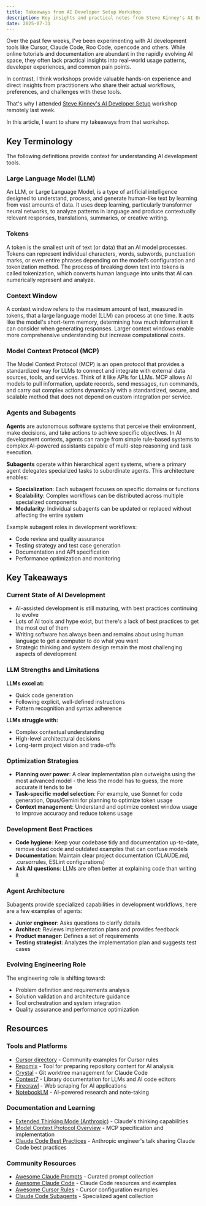 ```yaml
---
title: Takeaways from AI Developer Setup Workshop
description: Key insights and practical notes from Steve Kinney's AI Developer Setup workshop
date: 2025-07-31
---
```


Over the past few weeks, I've been experimenting with AI development tools like Cursor, Claude Code, Roo Code, opencode and others. While online tutorials and documentation are abundant in the rapidly evolving AI space, they often lack practical insights into real-world usage patterns, developer experiences, and common pain points.

In contrast, I think workshops provide valuable hands-on experience and direct insights from practitioners who share their actual workflows, preferences, and challenges with these tools.

That's why I attended [Steve Kinney's AI Developer Setup](https://frontendmasters.com/workshops/ai-dev-setup/) workshop remotely last week.

In this article, I want to share my takeaways from that workshop.

## Key Terminology

The following definitions provide context for understanding AI development tools.

### Large Language Model (LLM)

An LLM, or Large Language Model, is a type of artificial intelligence designed to understand, process, and generate human-like text by learning from vast amounts of data. It uses deep learning, particularly transformer neural networks, to analyze patterns in language and produce contextually relevant responses, translations, summaries, or creative writing.

### Tokens

A token is the smallest unit of text (or data) that an AI model processes. Tokens can represent individual characters, words, subwords, punctuation marks, or even entire phrases depending on the model’s configuration and tokenization method. The process of breaking down text into tokens is called tokenization, which converts human language into units that AI can numerically represent and analyze.

### Context Window

A context window refers to the maximum amount of text, measured in tokens, that a large language model (LLM) can process at one time. It acts like the model's short-term memory, determining how much information it can consider when generating responses. Larger context windows enable more comprehensive understanding but increase computational costs.

### Model Context Protocol (MCP)

The Model Context Protocol (MCP) is an open protocol that provides a standardized way for LLMs to connect and integrate with external data sources, tools, and services. Think of it like APIs for LLMs.
MCP allows AI models to pull information, update records, send messages, run commands, and carry out complex actions dynamically with a standardized, secure, and scalable method that does not depend on custom integration per service.

### Agents and Subagents

**Agents** are autonomous software systems that perceive their environment, make decisions, and take actions to achieve specific objectives. In AI development contexts, agents can range from simple rule-based systems to complex AI-powered assistants capable of multi-step reasoning and task execution.

**Subagents** operate within hierarchical agent systems, where a primary agent delegates specialized tasks to subordinate agents. This architecture enables:

- **Specialization**: Each subagent focuses on specific domains or functions
- **Scalability**: Complex workflows can be distributed across multiple specialized components
- **Modularity**: Individual subagents can be updated or replaced without affecting the entire system

Example subagent roles in development workflows:

- Code review and quality assurance
- Testing strategy and test case generation
- Documentation and API specification
- Performance optimization and monitoring

## Key Takeaways

### Current State of AI Development

- AI-assisted development is still maturing, with best practices continuing to evolve
- Lots of AI tools and hype exist, but there's a lack of best practices to get the most out of them
- Writing software has always been and remains about using human language to get a computer to do what you want
- Strategic thinking and system design remain the most challenging aspects of development

### LLM Strengths and Limitations

**LLMs excel at:**

- Quick code generation
- Following explicit, well-defined instructions
- Pattern recognition and syntax adherence

**LLMs struggle with:**

- Complex contextual understanding
- High-level architectural decisions
- Long-term project vision and trade-offs

### Optimization Strategies

- **Planning over power**: A clear implementation plan outweighs using the most advanced model - the less the model has to guess, the more accurate it tends to be
- **Task-specific model selection**: For example, use Sonnet for code generation, Opus/Gemini for planning to optimize token usage
- **Context management**: Understand and optimize context window usage to improve accuracy and reduce tokens usage

### Development Best Practices

- **Code hygiene**: Keep your codebase tidy and documentation up-to-date, remove dead code and outdated examples that can confuse models
- **Documentation**: Maintain clear project documentation (CLAUDE.md, .cursorrules, ESLint configurations)
- **Ask AI questions**: LLMs are often better at explaining code than writing it

### Agent Architecture

Subagents provide specialized capabilities in development workflows, here are a few examples of agents:

- **Junior engineer**: Asks questions to clarify details
- **Architect**: Reviews implementation plans and provides feedback
- **Product manager**: Defines a set of requirements
- **Testing strategist**: Analyzes the implementation plan and suggests test cases

### Evolving Engineering Role

The engineering role is shifting toward:

- Problem definition and requirements analysis
- Solution validation and architecture guidance
- Tool orchestration and system integration
- Quality assurance and performance optimization

## Resources

### Tools and Platforms

- [Cursor directory](https://cursor.directory/) - Community examples for Cursor rules
- [Repomix](https://repomix.com/) - Tool for preparing repository content for AI analysis
- [Crystal](https://github.com/stravu/crystal) - Git worktree management for Claude Code
- [Context7](https://context7.com/) - Library documentation for LLMs and AI code editors
- [Firecrawl](https://www.firecrawl.dev/) - Web scraping for AI applications
- [NotebookLM](https://notebooklm.google.com/) - AI-powered research and note-taking

### Documentation and Learning

- [Extended Thinking Mode (Anthropic)](https://www.anthropic.com/news/visible-extended-thinking) - Claude's thinking capabilities
- [Model Context Protocol Overview](https://modelcontextprotocol.io/overview) - MCP specification and implementation
- [Claude Code Best Practices](https://youtu.be/gv0WHhKelSE?si=eliQaxnhuQdBOY-Q) - Anthropic engineer's talk sharing Claude Code best practices

### Community Resources

- [Awesome Claude Prompts](https://github.com/langgptai/awesome-claude-prompts) - Curated prompt collection
- [Awesome Claude Code](https://github.com/hesreallyhim/awesome-claude-code) - Claude Code resources and examples
- [Awesome Cursor Rules](https://github.com/PatrickJS/awesome-cursorrules) - Cursor configuration examples
- [Claude Code Subagents](https://github.com/augmnt/agents) - Specialized agent collection
